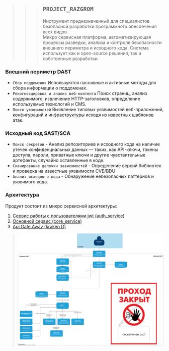 >>>## **`PROJECT_RAZGROM`**
>>> Инструмент предназначенный для специалистов безопасной разработки программного обеспечения всех видов.\
>>>Микро сервисная платформа, автоматизирующая процессы разведки, анализа и контроля безопасности внешнего периметра и исходного кода.
Система использует как и open-source решения, так и собственные разработки.  

### Внешний периметр DAST
   - `Сбор поддоменов` Используются пассивные и активные методы для сбора информации о поддоменах.
   - `Рекогносцировка и анализ веб-контента` Поиск страниц, анализ содержимого, извлечение HTTP-заголовков, определение используемых технологий и CMS.
   - `Поиск уязвимостей` Выявление типовых уязвимостей веб-приложений, конфигураций и инфраструктуры исходя из известных шаблонов атак.

### Исходный код SAST/SCA 
   - `Поиск секретов` - Анализ репозиториев и исходного кода на наличие утечек конфиденциальных данных — таких, как API-ключи, токены доступа, пароли, приватные ключи и другие чувствительные артефакты, случайно оставленные в коде.
   - `Сканирование цепочки зависимостей` - Определение версий библиотек и проверка на известные уязвимости CVE/BDU
   - `Анализ исходного кода` - Обнаружение небезопасных паттернов и уязвимого кода.

### Архитектура
Продукт состоит из микро сервисной архитектуры:
1. [Сервис работы с пользователями jwt (auth_service)](app/services/auth_service/README.md)
2. [Основной сервис (core_service)](app/services/core_service/README.md)
2. [Api Gate Away (kraken D) ](app/services/kraken_d/README.md)

>![project_razgrom.png](project_razgrom.png)
